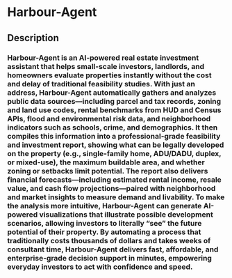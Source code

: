 # Harbour-Agent

## Description
### Harbour-Agent is an AI-powered real estate investment assistant that helps small-scale investors, landlords, and homeowners evaluate properties instantly without the cost and delay of traditional feasibility studies. With just an address, Harbour-Agent automatically gathers and analyzes public data sources—including parcel and tax records, zoning and land use codes, rental benchmarks from HUD and Census APIs, flood and environmental risk data, and neighborhood indicators such as schools, crime, and demographics. It then compiles this information into a professional-grade feasibility and investment report, showing what can be legally developed on the property (e.g., single-family home, ADU/DADU, duplex, or mixed-use), the maximum buildable area, and whether zoning or setbacks limit potential. The report also delivers financial forecasts—including estimated rental income, resale value, and cash flow projections—paired with neighborhood and market insights to measure demand and livability. To make the analysis more intuitive, Harbour-Agent can generate AI-powered visualizations that illustrate possible development scenarios, allowing investors to literally “see” the future potential of their property. By automating a process that traditionally costs thousands of dollars and takes weeks of consultant time, Harbour-Agent delivers fast, affordable, and enterprise-grade decision support in minutes, empowering everyday investors to act with confidence and speed.